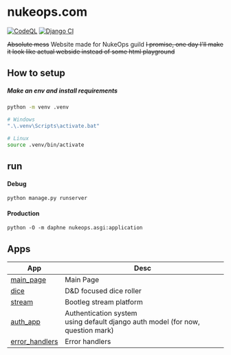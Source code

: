 # nukeops.com
[![CodeQL](https://github.com/nuke-ops/Website/actions/workflows/codeql-analysis.yml/badge.svg?branch=main)](https://github.com/nuke-ops/Website/actions/workflows/codeql-analysis.yml)
[![Django CI](https://github.com/nuke-ops/Website/actions/workflows/django.yml/badge.svg?branch=main)](https://github.com/nuke-ops/Website/actions/workflows/django.yml)

~~Absolute mess~~ Website made for NukeOps guild
~~I promise, one day I'll make it look like actual webside instead of some html playground~~  


## How to setup
##### Make an env and install requirements
```bash
python -m venv .venv

# Windows
".\.venv\Scripts\activate.bat"

# Linux
source .venv/bin/activate
```
## run
#### Debug
```
python manage.py runserver
```
#### Production
```
python -O -m daphne nukeops.asgi:application
```

## Apps

| App                                             | Desc                                                                                  |
| ----------------------------------------------- | ------------------------------------------------------------------------------------- |
| [main_page](https://nukeops.com)                | Main Page                                                                             |
| [dice](https://nukeops.com/dice)                | D&D focused dice roller                                                               |
| [stream](https://nukeops.com/stream)            | Bootleg stream platform                                                               |
| [auth_app](https://nukeops.com/login)           | Authentication system <br> using default django auth model (for now, question mark)   |
| [error_handlers](https://nukeops.com/whatever)  | Error handlers                                                                        |

